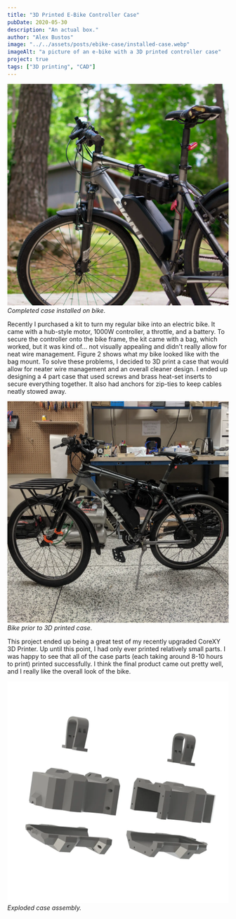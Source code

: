 ```yaml
---
title: "3D Printed E-Bike Controller Case"
pubDate: 2020-05-30
description: "An actual box."
author: "Alex Bustos"
image: "../../assets/posts/ebike-case/installed-case.webp"
imageAlt: "a picture of an e-bike with a 3D printed controller case"
project: true
tags: ["3D printing", "CAD"]
---
```


![a picture of an e-bike with a 3D printed controller case](../../assets/posts/ebike-case/installed-case.webp)
_Completed case installed on bike._

Recently I purchased a kit to turn my regular bike into an electric bike. It
came with a hub-style motor, 1000W controller, a throttle, and a battery. To
secure the controller onto the bike frame, the kit came with a bag, which
worked, but it was kind of... not visually appealing and didn't really allow
for neat wire management. Figure 2 shows what my bike looked like with the bag
mount. To solve these problems, I decided to 3D print a case that would allow
for neater wire management and an overall cleaner design. I ended up designing
a 4 part case that used screws and brass heat-set inserts to secure everything
together. It also had anchors for zip-ties to keep cables neatly stowed away.

![a picture of an e-bike without a 3D printed controller case](../../assets/posts/ebike-case/old-bike.webp)
_Bike prior to 3D printed case._

This project ended up being a great test of my recently upgraded CoreXY 3D
Printer. Up until this point, I had only ever printed relatively small parts. I
was happy to see that all of the case parts (each taking around 8-10 hours to
print) printed successfully. I think the final product came out pretty well,
and I really like the overall look of the bike.

![an exploded view of a 3D printed e-bike controller case](../../assets/posts/ebike-case/exploded-case-render.webp)
_Exploded case assembly._
